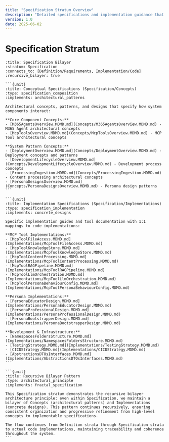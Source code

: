 ```yaml
---
title: "Specification Stratum Overview"
description: "Detailed specifications and implementation guidance that define how the Nucleus system works, organized into its own bilayer of concepts and implementations."
version: 1.0
date: 2025-06-02
---
```


# Specification Stratum

````{composition}
:title: Specification Bilayer
:stratum: Specification
:connects_to: [Definition/Requirements, Implementation/Code]
:recursive_bilayer: true

```{unit}
:title: Conceptual Specifications (Specification/Concepts)
:type: specification_composition
:implements: architectural_patterns

Architectural concepts, patterns, and designs that specify how system components interact:

**Core Component Concepts:**
- [M365AgentsOverview.MDMD.md](Concepts/M365AgentsOverview.MDMD.md) - M365 Agent architectural concepts
- [McpToolsOverview.MDMD.md](Concepts/McpToolsOverview.MDMD.md) - MCP Tool architectural concepts

**System Pattern Concepts:**
- [DeploymentOverview.MDMD.md](Concepts/DeploymentOverview.MDMD.md) - Deployment concepts and patterns
- [DevelopmentLifecycleOverview.MDMD.md](Concepts/DevelopmentLifecycleOverview.MDMD.md) - Development process concepts
- [ProcessingIngestion.MDMD.md](Concepts/ProcessingIngestion.MDMD.md) - Content processing architectural concepts
- [PersonaDesignsOverview.MDMD.md](Concepts/PersonaDesignsOverview.MDMD.md) - Persona design patterns
```

```{unit}
:title: Implementation Specifications (Specification/Implementations)
:type: specification_implementation
:implements: concrete_designs

Specific implementation guides and tool documentation with 1:1 mappings to code implementations:

**MCP Tool Implementations:**
- [McpToolFileAccess.MDMD.md](Implementations/McpToolFileAccess.MDMD.md)
- [McpToolKnowledgeStore.MDMD.md](Implementations/McpToolKnowledgeStore.MDMD.md)
- [McpToolContentProcessing.MDMD.md](Implementations/McpToolContentProcessing.MDMD.md)
- [McpToolRAGPipeline.MDMD.md](Implementations/McpToolRAGPipeline.MDMD.md)
- [McpToolLlmOrchestration.MDMD.md](Implementations/McpToolLlmOrchestration.MDMD.md)
- [McpToolPersonaBehaviourConfig.MDMD.md](Implementations/McpToolPersonaBehaviourConfig.MDMD.md)

**Persona Implementations:**
- [PersonaEducatorDesign.MDMD.md](Implementations/PersonaEducatorDesign.MDMD.md)
- [PersonaProfessionalDesign.MDMD.md](Implementations/PersonaProfessionalDesign.MDMD.md)
- [PersonaBootstrapperDesign.MDMD.md](Implementations/PersonaBootstrapperDesign.MDMD.md)

**Development & Infrastructure:**
- [NamespacesFoldersStructure.MDMD.md](Implementations/NamespacesFoldersStructure.MDMD.md)
- [TestingStrategy.MDMD.md](Implementations/TestingStrategy.MDMD.md)
- [CICDStrategy.MDMD.md](Implementations/CICDStrategy.MDMD.md)
- [AbstractionsDTOsInterfaces.MDMD.md](Implementations/AbstractionsDTOsInterfaces.MDMD.md)
```

```{unit}
:title: Recursive Bilayer Pattern
:type: architectural_principle
:implements: fractal_specification

This Specification stratum demonstrates the recursive bilayer architecture principle: even within Specification, we maintain a bilayer of Concepts (architectural patterns) and Implementations (concrete designs). This pattern continues recursively, ensuring consistent organization and progressive refinement from high-level concepts to implementable specifications.

The flow continues from Definition strata through Specification strata to actual code implementations, maintaining traceability and coherence throughout the system.
```
````